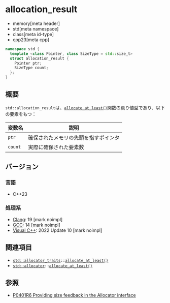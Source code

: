 # allocation_result
* memory[meta header]
* std[meta namespace]
* class[meta id-type]
* cpp23[meta cpp]

```cpp
namespace std {
  template <class Pointer, class SizeType = std::size_t>
  struct allocation_result {
    Pointer ptr;
    SizeType count;
  };
}
```

## 概要
`std::allocation_result`は、[`allocate_at_least()`](/reference/memory/allocator/allocate_at_least.md)関数の戻り値型であり、以下の要素をもつ：

| 変数名  | 説明 |
|---------|------|
| `ptr`   | 確保されたメモリの先頭を指すポインタ |
| `count` | 実際に確保された要素数 |


## バージョン
### 言語
- C++23

### 処理系
- [Clang](/implementation.md#clang): 19 [mark noimpl]
- [GCC](/implementation.md#gcc): 14 [mark noimpl]
- [Visual C++](/implementation.md#visual_cpp): 2022 Update 10 [mark noimpl]


## 関連項目
- [`std::allocator_traits`](allocator_traits.md)`::`[`allocate_at_least()`](allocator_traits/allocate_at_least.md)
- [`std::allocator`](allocator.md)`::`[`allocate_at_least()`](allocator/allocate_at_least.md)


## 参照
- [P0401R6 Providing size feedback in the Allocator interface](https://www.open-std.org/jtc1/sc22/wg21/docs/papers/2021/p0401r6.html)
